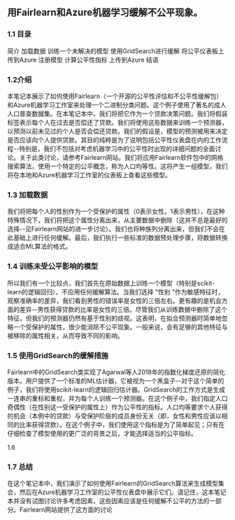 ## 用Fairlearn和Azure机器学习缓解不公平现象。

### 1.1 目录

简介
加载数据
训练一个未解决的模型
使用GridSearch进行缓解
将公平仪表板上传到Azure
	注册模型
	计算公平性指标
	上传到Azure
结语

### 1.2介绍

​		本笔记本展示了如何使用Fairlearn（一个开源的公平性评估和不公平性缓解包）和Azure机器学习工作室来处理一个二进制分类问题。这个例子使用了著名的成人人口普查数据集。在本笔记本中，我们将把它作为一个贷款决策问题。我们将假装标签表示每个人在过去是否偿还了贷款。我们将使用这些数据来训练一个预测器，以预测以前未见过的个人是否会偿还贷款。我们的假设是，模型的预测被用来决定是否应该向个人提供贷款。其目的纯粹是为了说明包括公平性仪表盘在内的工作流程--特别是，我们不包括对考虑机器学习中的公平性时出现的详细问题的全面讨论。关于此类讨论，请参考Fairlearn网站。
​		我们将应用Fairlearn软件包中的网格搜索算法，使用一个特定的公平概念，称为人口均等性。这将产生一组模型，我们将在本地和Azure机器学习工作室的仪表板上查看这些模型。

### 1.3 加载数据

​		我们将把每个人的性别作为一个受保护的属性（0表示女性，1表示男性），在这种特殊情况下，我们将把这个属性分离出来，从主要数据中删除（这并不总是最好的选择--见Fairlearn网站的进一步讨论）。我们也将种族列分离出来，但我们不会在此基础上进行任何缓解。最后，我们执行一些标准的数据预处理步骤，将数据转换成适合ML算法的格式。	

### 1.4 训练未受公平影响的模型

​		所以我们有一个比较点，我们首先在原始数据上训练一个模型（特别是scikit-learn的逻辑回归），不应用任何缓解算法。
​		当我们选择 "性别 "作为敏感特征时，观察准确率的差异，我们看到男性的错误率是女性的三倍左右。更有趣的是机会方面的差异--男性获得贷款的比率是女性的三倍。
​		尽管我们从训练数据中删除了这个特征，但我们的预测器仍然有基于性别的歧视。这表明，在拟合预测器时简单地忽略一个受保护的属性，很少能消除不公平现象。一般来说，会有足够的其他特征与被移除的属性相关，从而导致不同的影响。

### 1.5 使用GridSearch的缓解措施

​		Fairlearn中的GridSearch类实现了Agarwal等人2018年的指数化梯度还原的简化版本。用户提供了一个标准的ML估计器，它被视为一个黑盒子--对于这个简单的例子，我们将使用scikit-learn的逻辑回归估计器。GridSearch的工作方式是生成一连串的重标和重权，并为每个人训练一个预测器。
​		在这个例子中，我们指定人口奇偶性（在性别这一受保护的属性上）作为公平性的指标。人口均等要求个人获得的机会（本例中的贷款）与受保护阶层的成员身份无关（即，女性和男性应该以相同的比率获得贷款）。在这个例子中，我们使用这个指标是为了简单起见；只有在仔细检查了模型使用的更广泛的背景之后，才能选择适当的公平指标。

1.6

### 1.7 总结

​		在这个笔记本中，我们演示了如何使用Fairlearn的GridSearch算法来生成模型集合，然后在Azure机器学习工作室的公平性仪表盘中展示它们。请记住，这本笔记本并没有试图讨论许多考虑因素，这些因素应该是任何缓解不公平的方法的一部分。Fairlearn网站提供了这方面的讨论